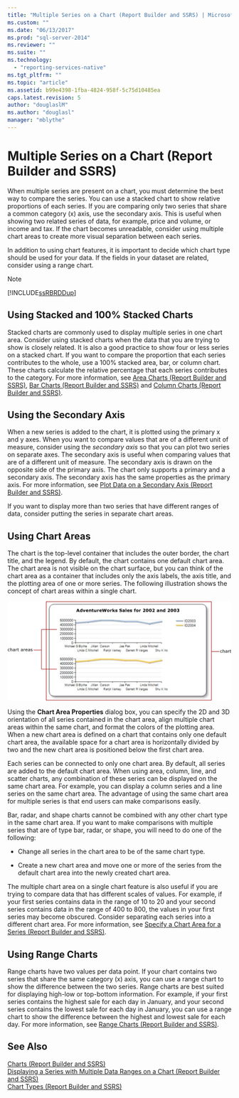 ```yaml
---
title: "Multiple Series on a Chart (Report Builder and SSRS) | Microsoft Docs"
ms.custom: ""
ms.date: "06/13/2017"
ms.prod: "sql-server-2014"
ms.reviewer: ""
ms.suite: ""
ms.technology: 
  - "reporting-services-native"
ms.tgt_pltfrm: ""
ms.topic: "article"
ms.assetid: b99e4398-1fba-4824-958f-5c75d10485ea
caps.latest.revision: 5
author: "douglaslM"
ms.author: "douglasl"
manager: "mblythe"
---
```

# Multiple Series on a Chart (Report Builder and SSRS)
  When multiple series are present on a chart, you must determine the best way to compare the series. You can use a stacked chart to show relative proportions of each series. If you are comparing only two series that share a common category (x) axis, use the secondary axis. This is useful when showing two related series of data, for example, price and volume, or income and tax. If the chart becomes unreadable, consider using multiple chart areas to create more visual separation between each series.  
  
 In addition to using chart features, it is important to decide which chart type should be used for your data. If the fields in your dataset are related, consider using a range chart.  
  
> [!NOTE]  
>  [!INCLUDE[ssRBRDDup](../../includes/ssrbrddup-md.md)]  
  
## Using Stacked and 100% Stacked Charts  
 Stacked charts are commonly used to display multiple series in one chart area. Consider using stacked charts when the data that you are trying to show is closely related. It is also a good practice to show four or less series on a stacked chart. If you want to compare the proportion that each series contributes to the whole, use a 100% stacked area, bar, or column chart. These charts calculate the relative percentage that each series contributes to the category. For more information, see [Area Charts &#40;Report Builder and SSRS&#41;](charts-report-builder-and-ssrs.md), [Bar Charts &#40;Report Builder and SSRS&#41;](bar-charts-report-builder-and-ssrs.md) and [Column Charts &#40;Report Builder and SSRS&#41;](column-charts-report-builder-and-ssrs.md).  
  
## Using the Secondary Axis  
 When a new series is added to the chart, it is plotted using the primary x and y axes. When you want to compare values that are of a different unit of measure, consider using the *secondary axis* so that you can plot two series on separate axes. The secondary axis is useful when comparing values that are of a different unit of measure. The secondary axis is drawn on the opposite side of the primary axis. The chart only supports a primary and a secondary axis. The secondary axis has the same properties as the primary axis. For more information, see [Plot Data on a Secondary Axis &#40;Report Builder and SSRS&#41;](plot-data-on-a-secondary-axis-report-builder-and-ssrs.md).  
  
 If you want to display more than two series that have different ranges of data, consider putting the series in separate chart areas.  
  
## Using Chart Areas  
 The chart is the top-level container that includes the outer border, the chart title, and the legend. By default, the chart contains one default chart area. The chart area is not visible on the chart surface, but you can think of the chart area as a container that includes only the axis labels, the axis title, and the plotting area of one or more series. The following illustration shows the concept of chart areas within a single chart.  
  
 ![Shows a diagram of a chart area](../media/chartareasdiagram.gif "Shows a diagram of a chart area")  
  
 Using the **Chart Area Properties** dialog box, you can specify the 2D and 3D orientation of all series contained in the chart area, align multiple chart areas within the same chart, and format the colors of the plotting area. When a new chart area is defined on a chart that contains only one default chart area, the available space for a chart area is horizontally divided by two and the new chart area is positioned below the first chart area.  
  
 Each series can be connected to only one chart area. By default, all series are added to the default chart area. When using area, column, line, and scatter charts, any combination of these series can be displayed on the same chart area. For example, you can display a column series and a line series on the same chart area. The advantage of using the same chart area for multiple series is that end users can make comparisons easily.  
  
 Bar, radar, and shape charts cannot be combined with any other chart type in the same chart area. If you want to make comparisons with multiple series that are of type bar, radar, or shape, you will need to do one of the following:  
  
-   Change all series in the chart area to be of the same chart type.  
  
-   Create a new chart area and move one or more of the series from the default chart area into the newly created chart area.  
  
 The multiple chart area on a single chart feature is also useful if you are trying to compare data that has different scales of values. For example, if your first series contains data in the range of 10 to 20 and your second series contains data in the range of 400 to 800, the values in your first series may become obscured. Consider separating each series into a different chart area. For more information, see [Specify a Chart Area for a Series &#40;Report Builder and SSRS&#41;](specify-a-chart-area-for-a-series-report-builder-and-ssrs.md).  
  
## Using Range Charts  
 Range charts have two values per data point. If your chart contains two series that share the same category (x) axis, you can use a range chart to show the difference between the two series. Range charts are best suited for displaying high-low or top-bottom information. For example, if your first series contains the highest sale for each day in January, and your second series contains the lowest sale for each day in January, you can use a range chart to show the difference between the highest and lowest sale for each day. For more information, see [Range Charts &#40;Report Builder and SSRS&#41;](range-charts-report-builder-and-ssrs.md).  
  
## See Also  
 [Charts &#40;Report Builder and SSRS&#41;](../charts-report-builder-and-ssrs.md)   
 [Displaying a Series with Multiple Data Ranges on a Chart &#40;Report Builder and SSRS&#41;](displaying-a-series-with-multiple-data-ranges-on-a-chart.md)   
 [Chart Types &#40;Report Builder and SSRS&#41;](chart-types-report-builder-and-ssrs.md)  
  
  